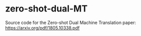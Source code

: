 # zero-shot-dual-MT
Source code for the Zero-shot Dual Machine Translation paper: https://arxiv.org/pdf/1805.10338.pdf
